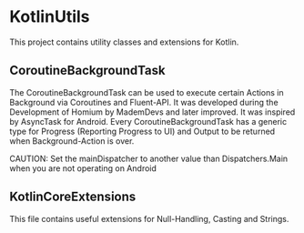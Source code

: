 # KotlinUtils
This project contains utility classes and extensions for Kotlin.

## CoroutineBackgroundTask
The CoroutineBackgroundTask can be used to execute certain Actions in Background via Coroutines and Fluent-API.
It was developed during the Development of Homium by MademDevs and later improved. It was inspired by AsyncTask for Android.
Every CoroutineBackgroundTask has a generic type for Progress (Reporting Progress to UI) and Output to be returned
when Background-Action is over.

CAUTION: Set the mainDispatcher to another value than Dispatchers.Main when you are not operating on Android

## KotlinCoreExtensions
This file contains useful extensions for Null-Handling, Casting and Strings.
